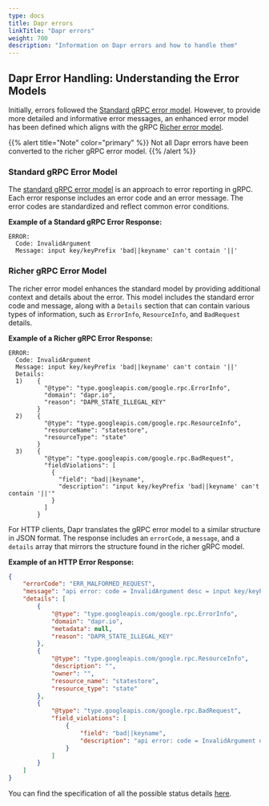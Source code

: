 ```yaml
---
type: docs
title: Dapr errors
linkTitle: "Dapr errors"
weight: 700
description: "Information on Dapr errors and how to handle them"
---
```


## Dapr Error Handling: Understanding the Error Models

Initially, errors followed the [Standard gRPC error model](https://grpc.io/docs/guides/error/#standard-error-model). However, to provide more detailed and informative error messages, an enhanced error model has been defined which aligns with the gRPC [Richer error model](https://grpc.io/docs/guides/error/#richer-error-model). 

{{% alert title="Note" color="primary" %}}
Not all Dapr errors have been converted to the richer gRPC error model.
{{% /alert %}}

### Standard gRPC Error Model

The [standard gRPC error model](https://grpc.io/docs/guides/error/#standard-error-model) is an approach to error reporting in gRPC. Each error response includes an error code and an error message. The error codes are standardized and reflect common error conditions. 

**Example of a Standard gRPC Error Response:**
```
ERROR:
  Code: InvalidArgument
  Message: input key/keyPrefix 'bad||keyname' can't contain '||'
```

### Richer gRPC Error Model

The richer error model enhances the standard model by providing additional context and details about the error. This model includes the standard error code and message, along with a `Details` section that can contain various types of information, such as `ErrorInfo`, `ResourceInfo`, and `BadRequest` details.


**Example of a Richer gRPC Error Response:**
```
ERROR:
  Code: InvalidArgument
  Message: input key/keyPrefix 'bad||keyname' can't contain '||'
  Details:
  1)	{
    	  "@type": "type.googleapis.com/google.rpc.ErrorInfo",
    	  "domain": "dapr.io",
    	  "reason": "DAPR_STATE_ILLEGAL_KEY"
    	}
  2)	{
    	  "@type": "type.googleapis.com/google.rpc.ResourceInfo",
    	  "resourceName": "statestore",
    	  "resourceType": "state"
    	}
  3)	{
    	  "@type": "type.googleapis.com/google.rpc.BadRequest",
    	  "fieldViolations": [
    	    {
    	      "field": "bad||keyname",
    	      "description": "input key/keyPrefix 'bad||keyname' can't contain '||'"
    	    }
    	  ]
    	}
```

For HTTP clients, Dapr translates the gRPC error model to a similar structure in JSON format. The response includes an `errorCode`, a `message`, and a `details` array that mirrors the structure found in the richer gRPC model.

**Example of an HTTP Error Response:**
```json
{
    "errorCode": "ERR_MALFORMED_REQUEST",
    "message": "api error: code = InvalidArgument desc = input key/keyPrefix 'bad||keyname' can't contain '||'",
    "details": [
        {
            "@type": "type.googleapis.com/google.rpc.ErrorInfo",
            "domain": "dapr.io",
            "metadata": null,
            "reason": "DAPR_STATE_ILLEGAL_KEY"
        },
        {
            "@type": "type.googleapis.com/google.rpc.ResourceInfo",
            "description": "",
            "owner": "",
            "resource_name": "statestore",
            "resource_type": "state"
        },
        {
            "@type": "type.googleapis.com/google.rpc.BadRequest",
            "field_violations": [
                {
                    "field": "bad||keyname",
                    "description": "api error: code = InvalidArgument desc = input key/keyPrefix 'bad||keyname' can't contain '||'"
                }
            ]
        }
    ]
}
```

You can find the specification of all the possible status details [here](https://github.com/googleapis/googleapis/blob/master/google/rpc/error_details.proto).